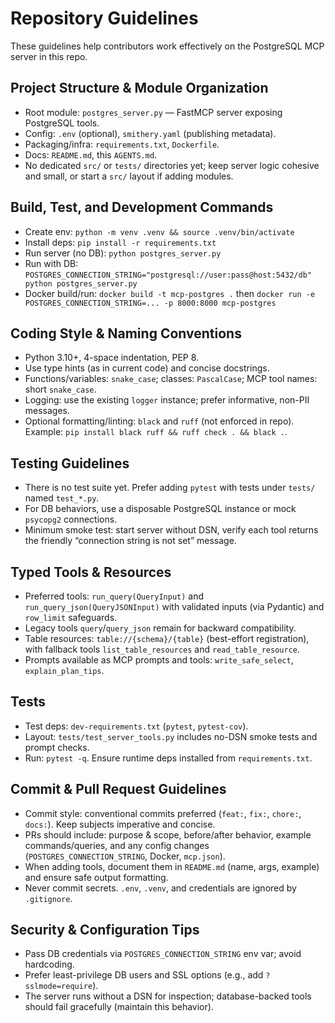 # Repository Guidelines

These guidelines help contributors work effectively on the PostgreSQL MCP server in this repo.

## Project Structure & Module Organization
- Root module: `postgres_server.py` — FastMCP server exposing PostgreSQL tools.
- Config: `.env` (optional), `smithery.yaml` (publishing metadata).
- Packaging/infra: `requirements.txt`, `Dockerfile`.
- Docs: `README.md`, this `AGENTS.md`.
- No dedicated `src/` or `tests/` directories yet; keep server logic cohesive and small, or start a `src/` layout if adding modules.

## Build, Test, and Development Commands
- Create env: `python -m venv .venv && source .venv/bin/activate`
- Install deps: `pip install -r requirements.txt`
- Run server (no DB): `python postgres_server.py`
- Run with DB: `POSTGRES_CONNECTION_STRING="postgresql://user:pass@host:5432/db" python postgres_server.py`
- Docker build/run: `docker build -t mcp-postgres .` then `docker run -e POSTGRES_CONNECTION_STRING=... -p 8000:8000 mcp-postgres`

## Coding Style & Naming Conventions
- Python 3.10+, 4-space indentation, PEP 8.
- Use type hints (as in current code) and concise docstrings.
- Functions/variables: `snake_case`; classes: `PascalCase`; MCP tool names: short `snake_case`.
- Logging: use the existing `logger` instance; prefer informative, non-PII messages.
- Optional formatting/linting: `black` and `ruff` (not enforced in repo). Example: `pip install black ruff && ruff check . && black .`.

## Testing Guidelines
- There is no test suite yet. Prefer adding `pytest` with tests under `tests/` named `test_*.py`.
- For DB behaviors, use a disposable PostgreSQL instance or mock `psycopg2` connections.
- Minimum smoke test: start server without DSN, verify each tool returns the friendly “connection string is not set” message.

## Typed Tools & Resources
- Preferred tools: `run_query(QueryInput)` and `run_query_json(QueryJSONInput)` with validated inputs (via Pydantic) and `row_limit` safeguards.
- Legacy tools `query`/`query_json` remain for backward compatibility.
- Table resources: `table://{schema}/{table}` (best-effort registration), with fallback tools `list_table_resources` and `read_table_resource`.
- Prompts available as MCP prompts and tools: `write_safe_select`, `explain_plan_tips`.

## Tests
- Test deps: `dev-requirements.txt` (`pytest`, `pytest-cov`).
- Layout: `tests/test_server_tools.py` includes no-DSN smoke tests and prompt checks.
- Run: `pytest -q`. Ensure runtime deps installed from `requirements.txt`.

## Commit & Pull Request Guidelines
- Commit style: conventional commits preferred (`feat:`, `fix:`, `chore:`, `docs:`). Keep subjects imperative and concise.
- PRs should include: purpose & scope, before/after behavior, example commands/queries, and any config changes (`POSTGRES_CONNECTION_STRING`, Docker, `mcp.json`).
- When adding tools, document them in `README.md` (name, args, example) and ensure safe output formatting.
- Never commit secrets. `.env`, `.venv`, and credentials are ignored by `.gitignore`.

## Security & Configuration Tips
- Pass DB credentials via `POSTGRES_CONNECTION_STRING` env var; avoid hardcoding.
- Prefer least-privilege DB users and SSL options (e.g., add `?sslmode=require`).
- The server runs without a DSN for inspection; database-backed tools should fail gracefully (maintain this behavior).
